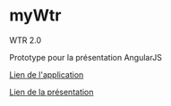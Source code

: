 myWtr
=====

WTR 2.0

Prototype pour la présentation AngularJS

[Lien de l'application](http://marcupmc.github.io/myWtr/index.html)

[Lien de la présentation](http://slides.com/marcgregoire/deck#/)



